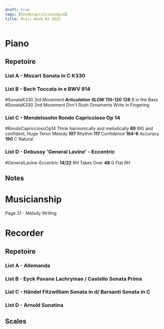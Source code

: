 ```yaml
---
draft: true
tags: [RondoCapricciosoOp14]
title: Music Week 02 2025
---
```


# Piano
## Repetoire
### List A - Mozart Sonata in C K330
### List B - Bach Toccata in e BWV 914
#SonataK330 3rd Movement
	***Articulation***
	***SLOW***
	**110-120** 
	**128** B in the Bass
#SonataK330 2nd Movement
	Don't Rush Ornaments
	Write in Fingering
### List C - Mendelssohn Rondo Capriccioso Op 14
#RondoCapricciosoOp14 
	Think harmonically and melodically
	**89** BIG and confident, Huge Tenor Melody
	**107** Rhythm
	**117** Confidence
	**164-6** Accuracy
	**190** C Natural

### List D - Debussy 'General Lavine' - Eccentric
#GeneralLavine-Eccentric 
	**14/22** RH Takes Over
	**48** G Flat RH
## Notes  

# Musicianship
Page 31 - Melody Writing
# Recorder
## Repetoire
### List A - Allemanda
### List B - Eyck Pavane Lachrymae / Castello Sonata Prima
### List C - Händel Fitzwilliam Sonata in d/ Barsanti Sonata in C 
### List D - Arnold Sonatina
## Scales


